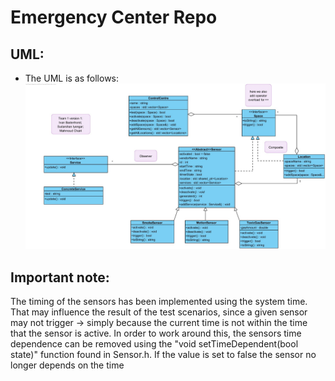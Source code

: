 # Emergency Center Repo


## UML:
- The UML is as follows:
    ![UML](UML_Emergency_Center.jpg)

## Important note:
The timing of the sensors has been implemented using the system time. That may influence the result of the test scenarios, since a given sensor may not trigger -> simply because the current time is not within the time that the sensor is active.
In order to work around this, the sensors time dependence can be removed using the "void setTimeDependent(bool state)" function found in Sensor.h. If the value is set to false the sensor no longer depends on the time


